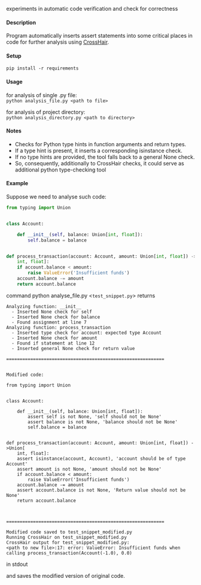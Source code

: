 experiments in automatic code verification and check for correctness  

#### Description  
Program automatically inserts assert statements into some critical places in code for further analysis using [CrossHair](https://github.com/pschanely/CrossHair).  
  
#### Setup  
`pip install -r requirements`

#### Usage  
for analysis of single .py file:  
`python analysis_file.py <path to file>`  
  
for analysis of project directory:  
`python analysis_directory.py <path to directory>`

#### Notes  
- Checks for Python type hints in function arguments and return types.  
- If a type hint is present, it inserts a corresponding isinstance check.  
- If no type hints are provided, the tool falls back to a general None check.  
- So, consequently, additionally to CrossHair checks, it could serve as additional python type-checking tool  

#### Example  
Suppose we need to analyse such code:  
```python
from typing import Union


class Account:

    def __init__(self, balance: Union[int, float]):
        self.balance = balance


def process_transaction(account: Account, amount: Union[int, float]) ->Union[
    int, float]:
    if account.balance < amount:
        raise ValueError('Insufficient funds')
    account.balance -= amount
    return account.balance
```  
command python analyse_file.py <`test_snippet.py`>  returns  
```
Analyzing function: __init__
  - Inserted None check for self
  - Inserted None check for balance
  - Found assignment at line 7
Analyzing function: process_transaction
  - Inserted type check for account: expected type Account
  - Inserted None check for amount
  - Found if statement at line 12
  - Inserted general None check for return value

===========================================================


Modified code:

from typing import Union


class Account:

    def __init__(self, balance: Union[int, float]):
        assert self is not None, 'self should not be None'
        assert balance is not None, 'balance should not be None'
        self.balance = balance


def process_transaction(account: Account, amount: Union[int, float]) ->Union[
    int, float]:
    assert isinstance(account, Account), 'account should be of type Account'
    assert amount is not None, 'amount should not be None'
    if account.balance < amount:
        raise ValueError('Insufficient funds')
    account.balance -= amount
    assert account.balance is not None, 'Return value should not be None'
    return account.balance



===========================================================

Modified code saved to test_snippet_modified.py
Running CrossHair on test_snippet_modified.py
CrossHair output for test_snippet_modified.py:
<path to new file>:17: error: ValueError: Insufficient funds when calling process_transaction(Account(-1.0), 0.0)
```  

in stdout 

and saves the modified version of original code.
